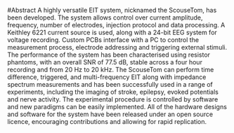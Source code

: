 #Abstract
A highly versatile EIT system, nicknamed the ScouseTom, has been developed. The system allows control over current amplitude, frequency, number of electrodes, injection protocol and data processing. A Keithley 6221 current source is used, along with a 24-bit EEG system for voltage recording. Custom PCBs interface with a PC to control the measurement process, electrode addressing and triggering external stimuli. The performance of the system has been characterised using resistor phantoms, with an overall SNR of 77.5 dB, stable across a four hour recording and from 20 Hz to 20 kHz. The ScouseTom can perform time difference, triggered, and multi-frequency EIT along with impedance spectrum measurements and has been successfully used in a range of experiments, including the imaging of stroke, epilepsy, evoked potentials and nerve activity. The experimental procedure is controlled by software and new paradigms can be easily implemented. All of the hardware designs and software for the system have been released under an open source licence, encouraging contributions and allowing for rapid replication.

